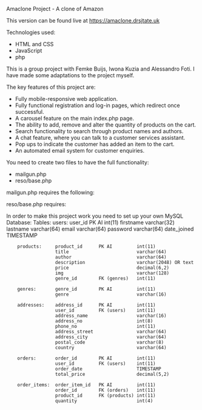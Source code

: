 Amaclone Project - A clone of Amazon

This version can be found live at https://amaclone.drsjtate.uk

Technologies used:
- HTML and CSS
- JavaScript
- php

This is a group project with Femke Buijs, Iwona Kuzia and Alessandro Foti.
I have made some adaptations to the project myself.

The key features of this project are:
- Fully mobile-responsive web application.
- Fully functional registration and log-in pages, which redirect once successful.
- A carousel feature on the main index.php page.
- The ability to add, remove and alter the quantity of products on the cart.
- Search functionality to search through product names and authors.
- A chat feature, where you can talk to a customer services assistant.
- Pop ups to indicate the customer has added an item to the cart.
- An automated email system for customer enquiries.

You need to create two files to have the full functionality:
- mailgun.php
- reso/base.php

mailgun.php requires the following:
<?php
$apiKey set to your own mailgun account
$curlURL set to your own curlURL
?>

reso/base.php requires:

<?php
session_start();
$con = mysqli_connect('localhost', user_name, password, databse_name or die(mysqli_connect_errno());
?>

In order to make this project work you need to set up your own MySQL Database:
Tables:
        users:        user_id         PK AI         int(11)
                      firstname                     varchar(32)
                      lastname                      varchar(64)
                      email                         varchar(64)
                      password                      varchar(64)
                      date_joined                   TIMESTAMP

        products:     product_id      PK AI         int(11)
                      title                         varchar(64)
                      author                        varchar(64)
                      description                   varchar(2048) OR text
                      price                         decimal(6,2)
                      img                           varchar(128)
                      genre_id        FK (genres)   int(11)

        genres:       genre_id        PK AI         int(11)
                      genre                         varchar(16)

        addresses:    address_id      PK AI         int(11)
                      user_id         FK (users)    int(11)
                      address_name                  varchar(16)
                      address_no                    int(8)
                      phone_no                      int(11)
                      address_street                varchar(64)
                      address_city                  varchar(64)
                      postal_code                   varchar(8)
                      country                       varchar(64)

        orders:       order_id        PK AI         int(11)
                      user_id         FK (users)    int(11)
                      order_date                    TIMESTAMP
                      total_price                   decimal(5,2)

        order_items:  order_item_id   PK AI         int(11)
                      order_id        FK (orders)   int(11)
                      product_id      FK (products) int(11)
                      quantity                      int(4)
